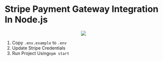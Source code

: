 # Stripe Payment Gateway Integration In Node.js
<p align="center"><img src="https://github.com/ultimateakash/node-stripe/blob/master/public/images/node-stripe.png"></p> 

1. Copy `.env.example` to `.env`
2. Update Stripe Credentials
3. Run Project Using`npm start`
